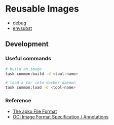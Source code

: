 # Reusable Images

- [debug](./debug)
- [envsubst](./envsubst)

## Development

### Useful commands

```bash
# build an image
task common:build -d <tool-name>

# load a tar into docker daemon
task common:load -d <tool-name>
```

### Reference

- [The apko File Format][apko_file]
- [OCI Image Format Specification / Annotations][image_spec_annotations]



[apko_file]: https://github.com/chainguard-dev/apko/blob/278d65cd558b9fd0225d072a1f3a2256e2cd85d7/docs/apko_file.md
[image_spec_annotations]: https://github.com/opencontainers/image-spec/blob/f5f87016de46439ccf91b5381cf76faaae2bc28f/annotations.md
